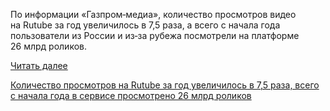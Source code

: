<!--2025-07-09 11:22:54-->
<div class="yb">
  <div class="rss habr"><p>По&nbsp;информации «Газпром‑медиа», количество просмотров видео на&nbsp;Rutube за&nbsp;год увеличилось в 7,5&nbsp;раза, а&nbsp;всего с&nbsp;начала года пользователи из&nbsp;России и из‑за рубежа посмотрели на&nbsp;платформе 26&nbsp;млрд роликов.</p> <a href="https://habr.com/ru/articles/926262/#habracut">Читать далее</a> <p class="titl"><a href="https://habr.com/ru/news/926262/?utm_source=habrahabr&utm_medium=rss&utm_campaign=926262">Количество просмотров на Rutube за год увеличилось в 7,5 раза, всего с начала года в сервисе просмотрено 26 млрд роликов</a></p></div>
</div>
